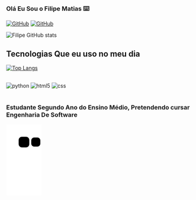 
### Olá Eu Sou o Filipe Matias ⌨️

[![GitHub](https://img.shields.io/badge/GitHub-100000?style=for-the-badge&logo=github&logoColor=white)](https://github.com/FilipeSix)
[![GitHub](https://img.shields.io/badge/Instagram-E4405F?style=for-the-badge&logo=instagram&logoColor=white)](https://www.instagram.com/reveravit.pac/)

![Filipe GitHub stats](https://github-readme-stats.vercel.app/api?username=FilipeSix&show_icons=true&theme=radical)

## Tecnologias Que eu uso no meu dia
[![Top Langs](https://github-readme-stats.vercel.app/api/top-langs/?username=FilipeSix&hide_progress=true)](https://github.com/anuraghazra/github-readme-stats)

<div style="display: inline_block"><br/>
    <img aling"center" alt="python" src="https://img.shields.io/badge/Python-14354C?style=for-the-badge&logo=python&logoColor=white" />
    <img aling"center" alt="html5" src="https://img.shields.io/badge/HTML5-E34F26?style=for-the-badge&logo=html5&logoColor=white"/>
    <img aling"center" alt="css" src="https://img.shields.io/badge/CSS3-1572B6?style=for-the-badge&logo=css3&logoColor=white" />
</div><br/>

### Estudante Segundo Ano do Ensino Médio, Pretendendo cursar Engenharia De Software 

![snake gif](https://github.com/Formandodev/Formandodev/blob/output/github-contribution-grid-snake.svg)

